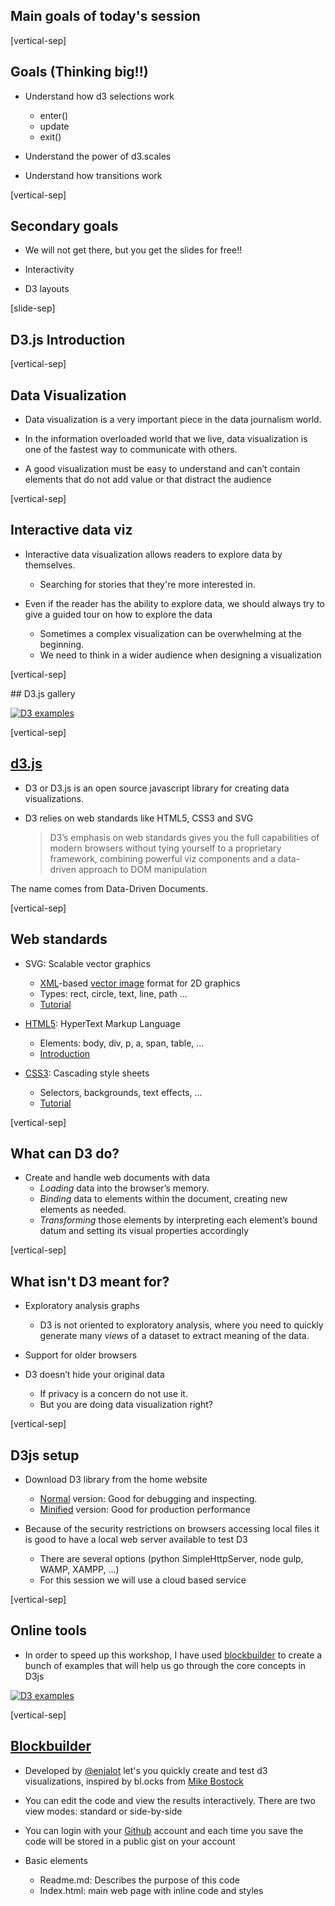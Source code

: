## Main goals of today's session

[vertical-sep]

## Goals (Thinking big!!)

* Understand how d3 selections work
    * enter()
    * update
    * exit()

* Understand the power of d3.scales

* Understand how transitions work

[vertical-sep]

## Secondary goals 

* We will not get there, but you get the slides for free!!

* Interactivity

* D3 layouts

[slide-sep]

## D3.js Introduction

[vertical-sep]

## Data Visualization

* Data visualization is a very important piece in the data journalism world.

* In the information overloaded world that we live, data visualization is one of the fastest way to communicate with others.

* A good visualization must be easy to understand and can’t contain elements that do not add value or that distract the audience

[vertical-sep]

## Interactive data viz 

* Interactive data visualization allows readers to explore data by themselves.
    * Searching for stories that they're more interested in.

* Even if the reader has the ability to explore data, we should always try to give a guided tour on how to explore the data
    * Sometimes a complex visualization can be overwhelming at the beginning.
    * We need to think in a wider audience when designing a visualization

[vertical-sep]

## D3.js gallery

<a target="_blank" href="http://d3js.org/">
    <img alt="D3 examples" class="img_60" data-src="images/intro01.jpg"></img>
</a>

[vertical-sep]

## [d3.js](https://d3js.org)

* D3 or D3.js is an open source javascript library for creating data visualizations.

* D3 relies on web standards like HTML5, CSS3 and SVG
    <blockquote>D3’s emphasis on web standards gives you the full capabilities of modern browsers without tying yourself to a proprietary framework, combining
    powerful viz components and a data-driven approach to DOM manipulation</blockquote>

The name comes from Data-Driven Documents.
<!-- .element: class="sm_note_left" -->

[vertical-sep]

## Web standards

* SVG: Scalable vector graphics
    * [XML](https://en.wikipedia.org/wiki/XML)-based [vector image](https://en.wikipedia.org/wiki/Vector_graphics) format for 2D graphics
    * Types: rect, circle, text, line, path ...
    * [Tutorial](http://www.w3schools.com/svg/)

* [HTML5](https://en.wikipedia.org/wiki/HTML5): HyperText Markup Language
    * Elements: body, div, p, a, span, table, ...
    * [Introduction](http://www.w3schools.com/html/html5_intro.asp)

* [CSS3](https://en.wikipedia.org/wiki/Cascading_Style_Sheets): Cascading style sheets
    * Selectors, backgrounds, text effects, ...
    * [Tutorial](http://www.w3schools.com/css/)

[vertical-sep]

## What can D3 do?

* Create and handle web documents with data
    * _Loading_ data into the browser’s memory.
    * _Binding_ data to elements within the document, creating new elements as needed.
    * _Transforming_ those elements by interpreting each
    element’s bound datum and setting its visual properties accordingly

[vertical-sep]

## What isn't D3 meant for?

* Exploratory analysis graphs
    * D3 is not oriented to exploratory analysis, where you need to quickly generate many _views_ of a dataset to extract meaning of the data.

* Support for older browsers

* D3 doesn’t hide your original data
    * If privacy is a concern do not use it.
    * But you are doing data visualization right?

[vertical-sep]

## D3js setup

* Download D3 library from the home website
    * [Normal](https://github.com/mbostock/d3/blob/master/d3.js) version: Good for debugging and inspecting.
    * [Minified](https://github.com/mbostock/d3/blob/master/d3.min.js) version: Good for production performance

* Because of the security restrictions on browsers accessing local files it is good to have a local web server available to test D3
    * There are several options (python SimpleHttpServer, node gulp, WAMP, XAMPP, ...)
    * For this session we will use a cloud based service

[vertical-sep]

## Online tools

* In order to speed up this workshop, I have used [blockbuilder](http://blockbuilder.org/) to create a bunch of examples that will help us go through the core concepts in D3js

<a target="_blank" href="http://blockbuilder.org/jjelosua/30ad6abd1aacada4c6d3">
    <img alt="D3 examples" class="img_70" data-src="images/example00.jpg"></img>
</a>

[vertical-sep]

## [Blockbuilder](http://blockbuilder.org/)

* Developed by [@enjalot](https://twitter.com/enjalot) let's you quickly create and test d3 visualizations, inspired by bl.ocks from [Mike Bostock](https://twitter.com/mbostock)

* You can edit the code and view the results interactively. There are two view modes: standard or side-by-side

* You can login with your [Github](https://github.com/) account and each time you save the code will be stored in a public gist on your account

* Basic elements
    * Readme.md: Describes the purpose of this code
    * Index.html: main web page with inline code and styles